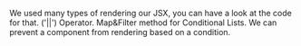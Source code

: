 We used many types of rendering our JSX, you can have a look at the code for that.
('||') Operator.
Map&Filter method for Conditional Lists.
We can prevent a component from rendering based on a condition.
